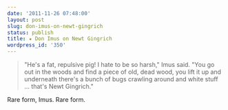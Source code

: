 ```yaml
---
date: '2011-11-26 07:48:00'
layout: post
slug: don-imus-on-newt-gingrich
status: publish
title: ★ Don Imus on Newt Gingrich
wordpress_id: '350'
---
```



> "He's a fat, repulsive pig! I hate to be so harsh," Imus said. "You go out in the woods and find a piece of old, dead wood, you lift it up and underneath there's a bunch of bugs crawling around and white stuff ... that's Newt Gingrich."

Rare form, Imus. Rare form.

